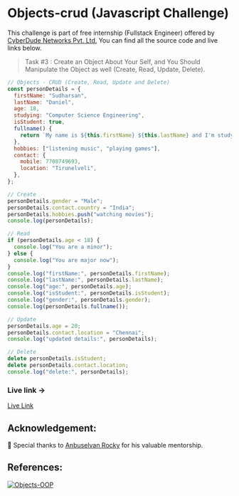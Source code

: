 # Objects-crud (Javascript Challenge)

This challenge is part of free internship (Fullstack Engineer) offered by [CyberDude Networks Pvt. Ltd.](https://cyberdudenetworks.com) You can find all the source code and live links below.

> Task #3 : Create an Object About Your Self, and You Should Manipulate the Object as well (Create, Read, Update, Delete).

```js
// Objects - CRUD (Create, Read, Update and Delete)
const personDetails = {
  firstName: "Sudharsan",
  lastName: "Daniel",
  age: 18,
  studying: "Computer Science Engineering",
  isStudent: true,
  fullname() {
    return `My name is ${this.firstName} ${this.lastName} and I'm studying ${this.studying}`;
  },
  hobbies: ["listening music", "playing games"],
  contact: {
    mobile: 7708749693,
    location: "Tirunelveli",
  },
};

// Create
personDetails.gender = "Male";
personDetails.contact.country = "India";
personDetails.hobbies.push("watching movies");
console.log(personDetails);

// Read
if (personDetails.age < 18) {
  console.log("You are a minor");
} else {
  console.log("You are major now");
}
console.log("firstName:", personDetails.firstName);
console.log("lastName:", personDetails.lastName);
console.log("age:", personDetails.age);
console.log("isStudent:", personDetails.isStudent);
console.log("gender:", personDetails.gender);
console.log(personDetails.fullname());

// Update
personDetails.age = 20;
personDetails.contact.location = "Chennai";
console.log("updated details:", personDetails);

// Delete
delete personDetails.isStudent;
delete personDetails.contact.location;
console.log("delete:", personDetails);
```

### Live link ->

[Live Link](https://danielace1.github.io/cyberdude-challenges/javascript/03-object-crud/)

## Acknowledgement:

🎉 Special thanks to [Anbuselvan Rocky](https://github.com/anburocky3) for his valuable mentorship.

## References:

[![Objects-OOP](https://img.youtube.com/vi/iKD8RZoXrLQ/0.jpg)](https://www.youtube.com/watch?v=WebG_D9-U80 "Objects-OOP")

